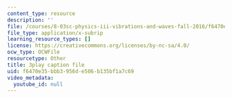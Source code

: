```yaml
---
content_type: resource
description: ''
file: /courses/8-03sc-physics-iii-vibrations-and-waves-fall-2016/f6470e35bbb3956de506b135bf1a7c69_I0YACDaY-ww.srt
file_type: application/x-subrip
learning_resource_types: []
license: https://creativecommons.org/licenses/by-nc-sa/4.0/
ocw_type: OCWFile
resourcetype: Other
title: 3play caption file
uid: f6470e35-bbb3-956d-e506-b135bf1a7c69
video_metadata:
  youtube_id: null
---
```

